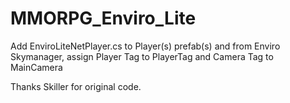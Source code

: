 # MMORPG_Enviro_Lite

Add EnviroLiteNetPlayer.cs to Player(s) prefab(s) and from Enviro Skymanager, assign Player Tag to PlayerTag and Camera Tag to MainCamera

Thanks Skiller for original code.
